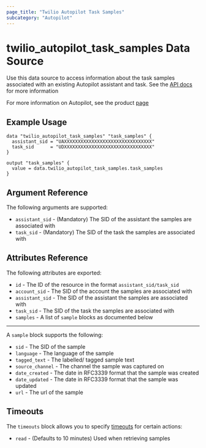```yaml
---
page_title: "Twilio Autopilot Task Samples"
subcategory: "Autopilot"
---
```


# twilio_autopilot_task_samples Data Source

Use this data source to access information about the task samples associated with an existing Autopilot assistant and task. See the [API docs](https://www.twilio.com/docs/autopilot/api/task-sample) for more information

For more information on Autopilot, see the product [page](https://www.twilio.com/autopilot)

## Example Usage

```hcl
data "twilio_autopilot_task_samples" "task_samples" {
  assistant_sid = "UAXXXXXXXXXXXXXXXXXXXXXXXXXXXXXXXX"
  task_sid      = "UDXXXXXXXXXXXXXXXXXXXXXXXXXXXXXXXX"
}

output "task_samples" {
  value = data.twilio_autopilot_task_samples.task_samples
}
```

## Argument Reference

The following arguments are supported:

- `assistant_sid` - (Mandatory) The SID of the assistant the samples are associated with
- `task_sid` - (Mandatory) The SID of the task the samples are associated with

## Attributes Reference

The following attributes are exported:

- `id` - The ID of the resource in the format `assistant_sid/task_sid`
- `account_sid` - The SID of the account the samples are associated with
- `assistant_sid` - The SID of the assistant the samples are associated with
- `task_sid` - The SID of the task the samples are associated with
- `samples` - A list of `sample` blocks as documented below

---

A `sample` block supports the following:

- `sid` - The SID of the sample
- `language` - The language of the sample
- `tagged_text` - The labelled/ tagged sample text
- `source_channel` - The channel the sample was captured on
- `date_created` - The date in RFC3339 format that the sample was created
- `date_updated` - The date in RFC3339 format that the sample was updated
- `url` - The url of the sample

## Timeouts

The `timeouts` block allows you to specify [timeouts](https://www.terraform.io/docs/configuration/resources.html#timeouts) for certain actions:

- `read` - (Defaults to 10 minutes) Used when retrieving samples

